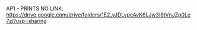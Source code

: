 AP1 - PRINTS NO LINK: https://drive.google.com/drive/folders/1E2_yJDLvpeAvK6LJw3I8tVnJZp0Le7zi?usp=sharing
